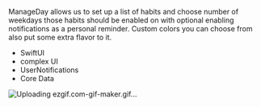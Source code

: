 ManageDay allows us to set up a list of habits and choose number of weekdays those habits should be enabled on 
with optional enabling notifications as a personal reminder. Custom colors you can choose from also put some extra flavor to it.

- SwiftUI
- complex UI
- UserNotifications
- Core Data

![Uploading ezgif.com-gif-maker.gif…]()
